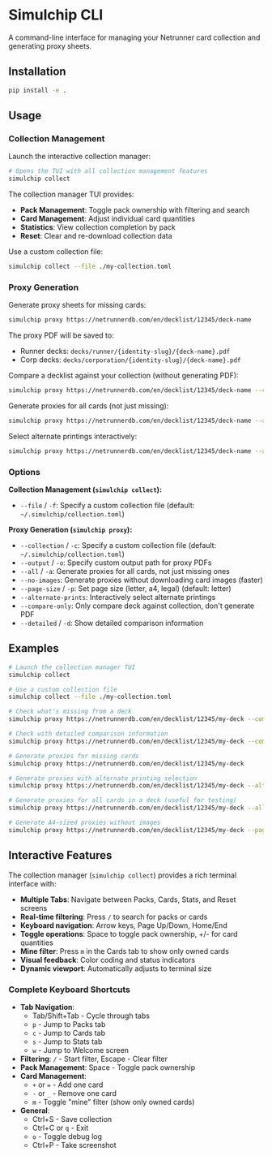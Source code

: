 # Simulchip CLI

A command-line interface for managing your Netrunner card collection and generating proxy sheets.

## Installation

```bash
pip install -e .
```

## Usage

### Collection Management

Launch the interactive collection manager:
```bash
# Opens the TUI with all collection management features
simulchip collect
```

The collection manager TUI provides:
- **Pack Management**: Toggle pack ownership with filtering and search
- **Card Management**: Adjust individual card quantities
- **Statistics**: View collection completion by pack
- **Reset**: Clear and re-download collection data

Use a custom collection file:
```bash
simulchip collect --file ./my-collection.toml
```

### Proxy Generation

Generate proxy sheets for missing cards:
```bash
simulchip proxy https://netrunnerdb.com/en/decklist/12345/deck-name
```

The proxy PDF will be saved to:
- Runner decks: `decks/runner/{identity-slug}/{deck-name}.pdf`
- Corp decks: `decks/corporation/{identity-slug}/{deck-name}.pdf`

Compare a decklist against your collection (without generating PDF):
```bash
simulchip proxy https://netrunnerdb.com/en/decklist/12345/deck-name --compare-only
```

Generate proxies for all cards (not just missing):
```bash
simulchip proxy https://netrunnerdb.com/en/decklist/12345/deck-name --all
```

Select alternate printings interactively:
```bash
simulchip proxy https://netrunnerdb.com/en/decklist/12345/deck-name --alternate-prints
```


### Options

**Collection Management (`simulchip collect`):**
- `--file` / `-f`: Specify a custom collection file (default: `~/.simulchip/collection.toml`)

**Proxy Generation (`simulchip proxy`):**
- `--collection` / `-c`: Specify a custom collection file (default: `~/.simulchip/collection.toml`)
- `--output` / `-o`: Specify custom output path for proxy PDFs
- `--all` / `-a`: Generate proxies for all cards, not just missing ones
- `--no-images`: Generate proxies without downloading card images (faster)
- `--page-size` / `-p`: Set page size (letter, a4, legal) (default: letter)
- `--alternate-prints`: Interactively select alternate printings
- `--compare-only`: Only compare deck against collection, don't generate PDF
- `--detailed` / `-d`: Show detailed comparison information

## Examples

```bash
# Launch the collection manager TUI
simulchip collect

# Use a custom collection file
simulchip collect --file ./my-collection.toml

# Check what's missing from a deck
simulchip proxy https://netrunnerdb.com/en/decklist/12345/my-deck --compare-only

# Check with detailed comparison information
simulchip proxy https://netrunnerdb.com/en/decklist/12345/my-deck --compare-only --detailed

# Generate proxies for missing cards
simulchip proxy https://netrunnerdb.com/en/decklist/12345/my-deck

# Generate proxies with alternate printing selection
simulchip proxy https://netrunnerdb.com/en/decklist/12345/my-deck --alternate-prints

# Generate proxies for all cards in a deck (useful for testing)
simulchip proxy https://netrunnerdb.com/en/decklist/12345/my-deck --all

# Generate A4-sized proxies without images
simulchip proxy https://netrunnerdb.com/en/decklist/12345/my-deck --page-size a4 --no-images
```

## Interactive Features

The collection manager (`simulchip collect`) provides a rich terminal interface with:

- **Multiple Tabs**: Navigate between Packs, Cards, Stats, and Reset screens
- **Real-time filtering**: Press `/` to search for packs or cards
- **Keyboard navigation**: Arrow keys, Page Up/Down, Home/End
- **Toggle operations**: Space to toggle pack ownership, +/- for card quantities
- **Mine filter**: Press `m` in the Cards tab to show only owned cards
- **Visual feedback**: Color coding and status indicators
- **Dynamic viewport**: Automatically adjusts to terminal size

### Complete Keyboard Shortcuts

- **Tab Navigation**:
  - Tab/Shift+Tab - Cycle through tabs
  - `p` - Jump to Packs tab
  - `c` - Jump to Cards tab
  - `s` - Jump to Stats tab
  - `w` - Jump to Welcome screen
- **Filtering**: `/` - Start filter, Escape - Clear filter
- **Pack Management**: Space - Toggle pack ownership
- **Card Management**:
  - `+` or `=` - Add one card
  - `-` or `_` - Remove one card
  - `m` - Toggle "mine" filter (show only owned cards)
- **General**:
  - Ctrl+S - Save collection
  - Ctrl+C or `q` - Exit
  - `o` - Toggle debug log
  - Ctrl+P - Take screenshot
